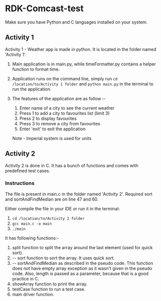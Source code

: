 # RDK-Comcast-test

Make sure you have Python and C languages installed on your system.

## Activity 1

Activity 1 - Weather app is made in python. It is located in the folder named 'Activity 1'.

1. Main application is in main.py, while timeFormatter.py contains a helper function to format time.
2. Application runs on the command line, simply run ```cd /location/to/Activity 1 folder``` and ```python main.py``` in the terminal to run the application.
3. The features of the application are as follow :-
     
    1. Enter name of a city to see the current weather
    2. Press 1 to add a city to favourites list (limit 3)
    3. Press 2 to display favourites
    4. Press 3 to remove a city from favourites
    5. Enter 'exit' to exit the application
              
    Note - Imperial system is used for units

## Activity 2

Activity 2 is done in C. It has a bunch of functions and comes with predefined test cases.



### Instructions
The file is present in main.c in the folder named 'Activity 2'. Required sort and sortAndFindMedian are on line 47 and 60.

Either compile the file in your IDE or run it in the terminal:
1. ```cd /location/to/Activity 2 folder```
2. ```gcc main.c -o main```
3. ```./main```

It has following functions:-

1. split function to split the array around the last element (used for quick sort).
2. -- sort function to sort the array. It uses quick sort.
3. -- sortAndFindMedian as described in the pseudo code. This function does not have empty array exception as it wasn't given in the pseudo code. Also, length is passed as a parameter, because that is a good practice in C.
4. showArray function to print the array.
5. testCase function to run a test case.
6. main driver function.

